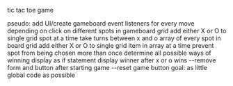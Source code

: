 tic tac toe game

pseudo:
add UI/create gameboard
event listeners for every move depending on click on different spots in gameboard grid
add either X or O to single grid spot at a time
take turns between x and o
array of every spot in board grid
add either X or O to single grid item in array at a time
prevent spot from being chosen more than once
determine all possible ways of winning
    display as if statement
display winner after x or o wins
--remove form and button after starting game
--reset game button
goal: as little global code as possible